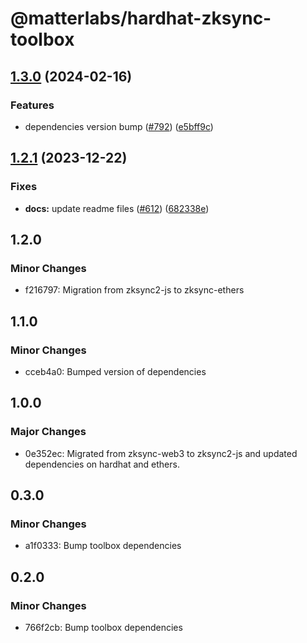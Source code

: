 # @matterlabs/hardhat-zksync-toolbox

## [1.3.0](https://github.com/matter-labs/hardhat-zksync/compare/@matterlabs/hardhat-zksync-toolbox-v1.2.1...@matterlabs/hardhat-zksync-toolbox-v1.3.0) (2024-02-16)


### Features

* dependencies version bump ([#792](https://github.com/matter-labs/hardhat-zksync/issues/792)) ([e5bff9c](https://github.com/matter-labs/hardhat-zksync/commit/e5bff9cc6af74537fbf0dbbca07be8e9d23e5e89))

## [1.2.1](https://github.com/matter-labs/hardhat-zksync/compare/@matterlabs/hardhat-zksync-toolbox@1.2.0...@matterlabs/hardhat-zksync-toolbox-v1.2.1) (2023-12-22)


### Fixes

* **docs:** update readme files ([#612](https://github.com/matter-labs/hardhat-zksync/issues/612)) ([682338e](https://github.com/matter-labs/hardhat-zksync/commit/682338e60f52021206325ff6eeec2c394a118642))

## 1.2.0

### Minor Changes

- f216797: Migration from zksync2-js to zksync-ethers

## 1.1.0

### Minor Changes

- cceb4a0: Bumped version of dependencies

## 1.0.0

### Major Changes

- 0e352ec: Migrated from zksync-web3 to zksync2-js and updated dependencies on hardhat and ethers.

## 0.3.0

### Minor Changes

- a1f0333: Bump toolbox dependencies

## 0.2.0

### Minor Changes

- 766f2cb: Bump toolbox dependencies
